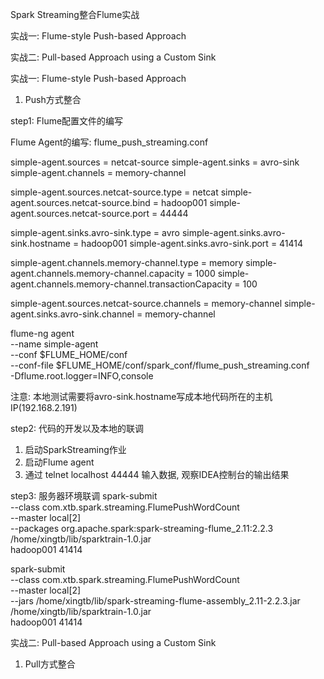 Spark Streaming整合Flume实战

实战一: Flume-style Push-based Approach

实战二: Pull-based Approach using a Custom Sink




实战一: Flume-style Push-based Approach
1) Push方式整合

step1: Flume配置文件的编写

Flume Agent的编写: flume_push_streaming.conf

simple-agent.sources = netcat-source
simple-agent.sinks = avro-sink
simple-agent.channels = memory-channel

simple-agent.sources.netcat-source.type = netcat
simple-agent.sources.netcat-source.bind = hadoop001
simple-agent.sources.netcat-source.port = 44444

simple-agent.sinks.avro-sink.type = avro
simple-agent.sinks.avro-sink.hostname = hadoop001
simple-agent.sinks.avro-sink.port = 41414

simple-agent.channels.memory-channel.type = memory
simple-agent.channels.memory-channel.capacity = 1000
simple-agent.channels.memory-channel.transactionCapacity = 100

simple-agent.sources.netcat-source.channels = memory-channel
simple-agent.sinks.avro-sink.channel = memory-channel

flume-ng agent \
--name simple-agent \
--conf $FLUME_HOME/conf \
--conf-file $FLUME_HOME/conf/spark_conf/flume_push_streaming.conf \
-Dflume.root.logger=INFO,console

注意: 本地测试需要将avro-sink.hostname写成本地代码所在的主机IP(192.168.2.191)


step2: 代码的开发以及本地的联调
1) 启动SparkStreaming作业
2) 启动Flume agent
3) 通过 telnet localhost 44444 输入数据, 观察IDEA控制台的输出结果


step3: 服务器环境联调
spark-submit \
--class com.xtb.spark.streaming.FlumePushWordCount \
--master local[2] \
--packages org.apache.spark:spark-streaming-flume_2.11:2.2.3 \
/home/xingtb/lib/sparktrain-1.0.jar \
hadoop001 41414


spark-submit \
--class com.xtb.spark.streaming.FlumePushWordCount \
--master local[2] \
--jars /home/xingtb/lib/spark-streaming-flume-assembly_2.11-2.2.3.jar \
/home/xingtb/lib/sparktrain-1.0.jar \
hadoop001 41414





实战二: Pull-based Approach using a Custom Sink
1) Pull方式整合



